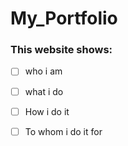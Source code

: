 # My_Portfolio

### This website shows: 
- [ ] who i am
- [ ] what i do
- [ ] How i do it 
- [ ] To whom i do it for 

